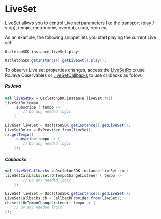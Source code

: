 # LiveSet

[LiveSet] allows you to control Live set parameters like the transport (play / stop), tempo, metronome, overdub, undo, redo etc.

As an example, the following snippet lets you start playing the current Live set:

``` kotlin
OscletonSDK.instance.liveSet.play()
```

``` java
OscletonSDK.getInstance().getLiveSet().play();
```

To observe Live set properties changes, access the [LiveSetRx] to use RxJava Observables or [LiveSetCallbacks] to use callbacks as follow:

##### RxJava

``` kotlin
val liveSetRx = OscletonSDK.instance.liveSet.rx()
liveSetRx.tempo
    .subscribe { tempo ->
        // Do any needed logic
    }
```

``` java
LiveSet liveSet = OscletonSDK.getInstance().getLiveSet();
LiveSetRx rx = RxProvider.from(liveSet);
rx.getTempo()
    .subscribe(tempo -> {
        // Do any needed logic
    });
```

##### Callbacks

``` kotlin
val liveSetCallbacks = OscletonSDK.instance.liveSet.cb()
liveSetCallbacks.set(OnTempoChangeListener { tempo ->
        // Do any needed logic
    })
```

``` java
LiveSet liveSet = OscletonSDK.getInstance().getLiveSet();
LiveSetCallbacks cb = CallbackProvider.from(liveSet);
cb.set((OnTempoChangeListener) tempo -> {
    // Do any needed logic
});
```





[LiveSet]:          ../../../reference/android/core/com.oscleton.sdk.liveset/-live-set/
[LiveSetRx]:        ../../../reference/android/core-rxjava2/com.oscleton.sdk.rx/-live-set-rx/
[LiveSetCallbacks]: ../../../reference/android/core-callbacks/com.oscleton.sdk.callbacks.liveset/-live-set-callbacks/